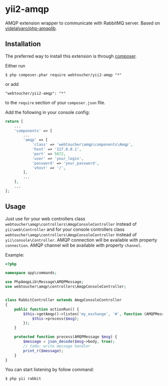 yii2-amqp
=========

AMQP extension wrapper to communicate with RabbitMQ server. Based on [videlalvaro/php-amqplib](https://github.com/videlalvaro/php-amqplib).

## Installation

The preferred way to install this extension is through [composer](http://getcomposer.org/download/).

Either run

```
$ php composer.phar require webtoucher/yii2-amqp "*"
```

or add

```
"webtoucher/yii2-amqp": "*"
```

to the ```require``` section of your `composer.json` file.

Add the following in your console config:

```php
return [
    ...
    'components' => [
        ...
        'amqp' => [
            'class' => 'webtoucher\amqp\components\Amqp',
            'host' => '127.0.0.1',
            'port' => 5672,
            'user' => 'your_login',
            'password' => 'your_password',
            'vhost' => '/',
        ],
        ...
    ],
    ...
];
```

## Usage

Just use for your web controllers class `webtoucher\amqp\controllers\AmqpConsoleController` instead of
`yii\web\Controller` and for your console controllers class `webtoucher\amqp\controllers\AmqpConsoleController`
instead of `yii\console\Controller`. AMQP connection will be available with property `connection`. AMQP channel
will be available with property `channel`.

Example:

```php
<?php

namespace app\commands;

use PhpAmqpLib\Message\AMQPMessage;
use webtoucher\amqp\controllers\AmqpConsoleController;


class RabbitController extends AmqpConsoleController
{
    public function actionRun() {
        $this->getAmqp()->listen('my_exchange', '#', function (AMQPMessage $msg) {
            $this->process($msg);
        });
    }

    protected function process(AMQPMessage $msg) {
        $message = json_decode($msg->body, true);
        // todo: write message handler
        print_r($message);
    }
}
```

You can start listening by follow command:

```bash
$ php yii rabbit
```

